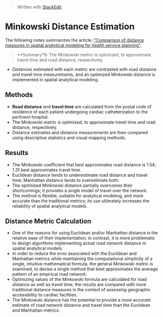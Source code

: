


> Written with [StackEdit](https://stackedit.io/).

# Minkowski Distance Estimation

The following notes summarizes the article:  ["Comparison of distance measures in spatial analytical modeling for health service planning"](https://www.ncbi.nlm.nih.gov/pmc/articles/PMC2781002/).

> **Summary*8: The Minkowski metric is optimized, to approximate travel time and road distance, respectively.

- Distances estimated with each metric are contrasted with road distance and travel time measurements, and an optimized Minkowski distance is implemented in spatial analytical modeling.

## Methods

- **Road distance** and **travel time** are calculated from the postal code of residence of each patient undergoing cardiac catheterization to the pertinent hospital.
- The Minkowski metric is optimized, to approximate travel time and road distance, respectively.
- Distance estimates and distance measurements are then compared using descriptive statistics and visual mapping methods.

## Results

- The Minkowski coefficient that best approximates road distance is 1.54; 1.31 best approximates travel time.
- Euclidean distance tends to underestimate road distance and travel time; Manhattan distance tends to overestimate both.
- The optimized Minkowski distance partially overcomes their shortcomings; it provides a single model of travel over the network.
- The method is flexible, suitable for analytical modeling, and more accurate than the traditional metrics; its use ultimately increases the reliability of spatial analytical models.

## Distance Metric Calculation

- One of the reasons for using Euclidean and/or Manhattan distance is the relative ease of their implementation; in contrast, it is more problematic to design algorithms implementing actual road network distance in spatial analytical models.
- In order to reduce the error associated with the Euclidean and Manhattan metrics while maintaining the computational simplicity of a single, intuitive mathematical formula, the general Minkowski metric is examined, to devise a single method that best approximates the average pattern of an empirical road network.
- Optimizing values of the Minkowski formula are calculated for road distance as well as travel time; the results are compared with more traditional distance measures in the context of assessing geographic accessibility to cardiac facilities.
- The Minkowski distance has the potential to provide a more accurate estimate of road network distance and travel time than the Euclidean and Manhattan metrics.

<!--stackedit_data:
eyJoaXN0b3J5IjpbODg2MzA3MjE5LC0xNjQ0NzQwODUxLDE0NT
A5MzY2NzEsODIxNDcyODk0XX0=
-->
